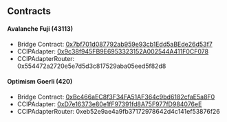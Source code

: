 ## Contracts

#### Avalanche Fuji (43113)

- Bridge Contract: [0x7bf701d087792ab959e93cb1Edd5aBEde26d53f7](https://avalanche.testnet.routescan.io/address/0x7bf701d087792ab959e93cb1Edd5aBEde26d53f7#code)
- CCIPAdapter: [0x9c38f945FB9E6953323152A002544A411F0CF078](https://avalanche.testnet.routescan.io/address/0x9c38f945FB9E6953323152A002544A411F0CF078#code)
- CCIPAdapterRouter: 0x554472a2720e5e7d5d3c817529aba05eed5f82d8

#### Optimism Goerli (420)

- Bridge Contract: [0xBc466aEC8f3F34FA51AF364c9bd6182cfaE5a8F0](https://goerli-optimism.etherscan.io/address/0xBc466aEC8f3F34FA51AF364c9bd6182cfaE5a8F0#code)
- CCIPAdapter: [0xD7e16373e80e1fF97391fd8A75F977fD984076eE](https://goerli-optimism.etherscan.io/address/0xD7e16373e80e1fF97391fd8A75F977fD984076eE#code)
- CCIPAdapterRouter: 0xeb52e9ae4a9fb37172978642d4c141ef53876f26
